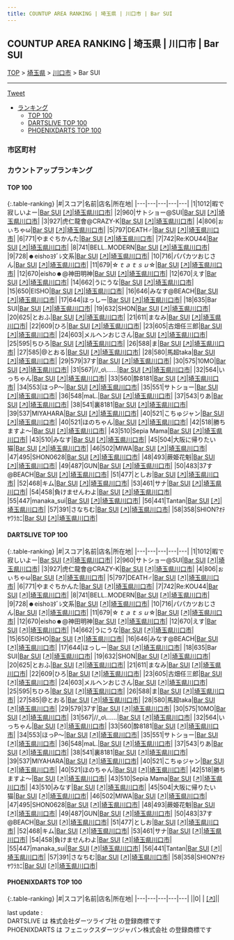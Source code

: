 ```yaml
---
title: COUNTUP AREA RANKING | 埼玉県 | 川口市 | Bar SUI
---
```

## COUNTUP AREA RANKING | 埼玉県 | 川口市 | Bar SUI

[TOP](/darts/rank/) > [埼玉県](/darts/rank/埼玉県/) > [川口市](/darts/rank/埼玉県/川口市/) > Bar SUI

___

<a href="https://twitter.com/share?ref_src=twsrc%5Etfw" data-text="COUNTUP AREA RANKING | 埼玉県川口市Bar SUI" class="twitter-share-button" data-hashtags="DARTSLIVE,PHOENIXDARTS,darts,ダーツ" data-show-count="false">Tweet</a>

* [ランキング](#カウントアップランキング)
    * [TOP 100](#top-100)
    * [DARTSLIVE TOP 100](#dartslive-top-100)
    * [PHOENIXDARTS TOP 100](#phoenixdarts-top-100)

### 市区町村

<ul>

</ul>

### カウントアップランキング

#### TOP 100



{:.table-ranking}
|#|スコア|名前|店名|所在地|
|---|---|---|---|---|
|1|1012|<span class="rank-name-dl">暇で寂しいよー</span>|<a href="/darts/rank/shops/5ec405877f5d0fa525d56fb0e5c39bac.html">Bar SUI</a> <a href="https://search.dartslive.com/jp/shop/5ec405877f5d0fa525d56fb0e5c39bac">[↗]</a>|<a href="/darts/rank/埼玉県/川口市">埼玉県川口市</a>|
|2|960|<span class="rank-name-dl">サトショー@SUI</span>|<a href="/darts/rank/shops/5ec405877f5d0fa525d56fb0e5c39bac.html">Bar SUI</a> <a href="https://search.dartslive.com/jp/shop/5ec405877f5d0fa525d56fb0e5c39bac">[↗]</a>|<a href="/darts/rank/埼玉県/川口市">埼玉県川口市</a>|
|3|927|<span class="rank-name-dl">虎仁龍會@CRAZY-K</span>|<a href="/darts/rank/shops/5ec405877f5d0fa525d56fb0e5c39bac.html">Bar SUI</a> <a href="https://search.dartslive.com/jp/shop/5ec405877f5d0fa525d56fb0e5c39bac">[↗]</a>|<a href="/darts/rank/埼玉県/川口市">埼玉県川口市</a>|
|4|806|<span class="rank-name-dl">ぉぃちゃω</span>|<a href="/darts/rank/shops/5ec405877f5d0fa525d56fb0e5c39bac.html">Bar SUI</a> <a href="https://search.dartslive.com/jp/shop/5ec405877f5d0fa525d56fb0e5c39bac">[↗]</a>|<a href="/darts/rank/埼玉県/川口市">埼玉県川口市</a>|
|5|797|<span class="rank-name-dl">DEATH♂</span>|<a href="/darts/rank/shops/5ec405877f5d0fa525d56fb0e5c39bac.html">Bar SUI</a> <a href="https://search.dartslive.com/jp/shop/5ec405877f5d0fa525d56fb0e5c39bac">[↗]</a>|<a href="/darts/rank/埼玉県/川口市">埼玉県川口市</a>|
|6|771|<span class="rank-name-dl">やまぐちかんた</span>|<a href="/darts/rank/shops/5ec405877f5d0fa525d56fb0e5c39bac.html">Bar SUI</a> <a href="https://search.dartslive.com/jp/shop/5ec405877f5d0fa525d56fb0e5c39bac">[↗]</a>|<a href="/darts/rank/埼玉県/川口市">埼玉県川口市</a>|
|7|742|<span class="rank-name-dl">Re:KOU44</span>|<a href="/darts/rank/shops/5ec405877f5d0fa525d56fb0e5c39bac.html">Bar SUI</a> <a href="https://search.dartslive.com/jp/shop/5ec405877f5d0fa525d56fb0e5c39bac">[↗]</a>|<a href="/darts/rank/埼玉県/川口市">埼玉県川口市</a>|
|8|741|<span class="rank-name-dl">BELL..MODERN</span>|<a href="/darts/rank/shops/5ec405877f5d0fa525d56fb0e5c39bac.html">Bar SUI</a> <a href="https://search.dartslive.com/jp/shop/5ec405877f5d0fa525d56fb0e5c39bac">[↗]</a>|<a href="/darts/rank/埼玉県/川口市">埼玉県川口市</a>|
|9|728|<span class="rank-name-dl">☻eishoﾖﾀﾞﾚ文系</span>|<a href="/darts/rank/shops/5ec405877f5d0fa525d56fb0e5c39bac.html">Bar SUI</a> <a href="https://search.dartslive.com/jp/shop/5ec405877f5d0fa525d56fb0e5c39bac">[↗]</a>|<a href="/darts/rank/埼玉県/川口市">埼玉県川口市</a>|
|10|716|<span class="rank-name-dl">パパカツおじさん</span>|<a href="/darts/rank/shops/5ec405877f5d0fa525d56fb0e5c39bac.html">Bar SUI</a> <a href="https://search.dartslive.com/jp/shop/5ec405877f5d0fa525d56fb0e5c39bac">[↗]</a>|<a href="/darts/rank/埼玉県/川口市">埼玉県川口市</a>|
|11|679|<span class="rank-name-dl">☆*ｔａｔｓｕ*☆</span>|<a href="/darts/rank/shops/5ec405877f5d0fa525d56fb0e5c39bac.html">Bar SUI</a> <a href="https://search.dartslive.com/jp/shop/5ec405877f5d0fa525d56fb0e5c39bac">[↗]</a>|<a href="/darts/rank/埼玉県/川口市">埼玉県川口市</a>|
|12|670|<span class="rank-name-dl">eisho☻@神田明神</span>|<a href="/darts/rank/shops/5ec405877f5d0fa525d56fb0e5c39bac.html">Bar SUI</a> <a href="https://search.dartslive.com/jp/shop/5ec405877f5d0fa525d56fb0e5c39bac">[↗]</a>|<a href="/darts/rank/埼玉県/川口市">埼玉県川口市</a>|
|12|670|<span class="rank-name-dl">えす</span>|<a href="/darts/rank/shops/5ec405877f5d0fa525d56fb0e5c39bac.html">Bar SUI</a> <a href="https://search.dartslive.com/jp/shop/5ec405877f5d0fa525d56fb0e5c39bac">[↗]</a>|<a href="/darts/rank/埼玉県/川口市">埼玉県川口市</a>|
|14|662|<span class="rank-name-dl">うにうな</span>|<a href="/darts/rank/shops/5ec405877f5d0fa525d56fb0e5c39bac.html">Bar SUI</a> <a href="https://search.dartslive.com/jp/shop/5ec405877f5d0fa525d56fb0e5c39bac">[↗]</a>|<a href="/darts/rank/埼玉県/川口市">埼玉県川口市</a>|
|15|650|<span class="rank-name-dl">EISHO</span>|<a href="/darts/rank/shops/5ec405877f5d0fa525d56fb0e5c39bac.html">Bar SUI</a> <a href="https://search.dartslive.com/jp/shop/5ec405877f5d0fa525d56fb0e5c39bac">[↗]</a>|<a href="/darts/rank/埼玉県/川口市">埼玉県川口市</a>|
|16|646|<span class="rank-name-dl">みなす@BEACH</span>|<a href="/darts/rank/shops/5ec405877f5d0fa525d56fb0e5c39bac.html">Bar SUI</a> <a href="https://search.dartslive.com/jp/shop/5ec405877f5d0fa525d56fb0e5c39bac">[↗]</a>|<a href="/darts/rank/埼玉県/川口市">埼玉県川口市</a>|
|17|644|<span class="rank-name-dl">ほっしー</span>|<a href="/darts/rank/shops/5ec405877f5d0fa525d56fb0e5c39bac.html">Bar SUI</a> <a href="https://search.dartslive.com/jp/shop/5ec405877f5d0fa525d56fb0e5c39bac">[↗]</a>|<a href="/darts/rank/埼玉県/川口市">埼玉県川口市</a>|
|18|635|<span class="rank-name-dl">Bar SUI</span>|<a href="/darts/rank/shops/5ec405877f5d0fa525d56fb0e5c39bac.html">Bar SUI</a> <a href="https://search.dartslive.com/jp/shop/5ec405877f5d0fa525d56fb0e5c39bac">[↗]</a>|<a href="/darts/rank/埼玉県/川口市">埼玉県川口市</a>|
|19|632|<span class="rank-name-dl">SHON</span>|<a href="/darts/rank/shops/5ec405877f5d0fa525d56fb0e5c39bac.html">Bar SUI</a> <a href="https://search.dartslive.com/jp/shop/5ec405877f5d0fa525d56fb0e5c39bac">[↗]</a>|<a href="/darts/rank/埼玉県/川口市">埼玉県川口市</a>|
|20|625|<span class="rank-name-dl">とおふ</span>|<a href="/darts/rank/shops/5ec405877f5d0fa525d56fb0e5c39bac.html">Bar SUI</a> <a href="https://search.dartslive.com/jp/shop/5ec405877f5d0fa525d56fb0e5c39bac">[↗]</a>|<a href="/darts/rank/埼玉県/川口市">埼玉県川口市</a>|
|21|611|<span class="rank-name-dl">まなみ</span>|<a href="/darts/rank/shops/5ec405877f5d0fa525d56fb0e5c39bac.html">Bar SUI</a> <a href="https://search.dartslive.com/jp/shop/5ec405877f5d0fa525d56fb0e5c39bac">[↗]</a>|<a href="/darts/rank/埼玉県/川口市">埼玉県川口市</a>|
|22|609|<span class="rank-name-dl">ひろ</span>|<a href="/darts/rank/shops/5ec405877f5d0fa525d56fb0e5c39bac.html">Bar SUI</a> <a href="https://search.dartslive.com/jp/shop/5ec405877f5d0fa525d56fb0e5c39bac">[↗]</a>|<a href="/darts/rank/埼玉県/川口市">埼玉県川口市</a>|
|23|605|<span class="rank-name-dl">古畑任三郎</span>|<a href="/darts/rank/shops/5ec405877f5d0fa525d56fb0e5c39bac.html">Bar SUI</a> <a href="https://search.dartslive.com/jp/shop/5ec405877f5d0fa525d56fb0e5c39bac">[↗]</a>|<a href="/darts/rank/埼玉県/川口市">埼玉県川口市</a>|
|24|603|<span class="rank-name-dl">メルヘンおじさん</span>|<a href="/darts/rank/shops/5ec405877f5d0fa525d56fb0e5c39bac.html">Bar SUI</a> <a href="https://search.dartslive.com/jp/shop/5ec405877f5d0fa525d56fb0e5c39bac">[↗]</a>|<a href="/darts/rank/埼玉県/川口市">埼玉県川口市</a>|
|25|595|<span class="rank-name-dl">ちひろ</span>|<a href="/darts/rank/shops/5ec405877f5d0fa525d56fb0e5c39bac.html">Bar SUI</a> <a href="https://search.dartslive.com/jp/shop/5ec405877f5d0fa525d56fb0e5c39bac">[↗]</a>|<a href="/darts/rank/埼玉県/川口市">埼玉県川口市</a>|
|26|588|<span class="rank-name-dl">ま</span>|<a href="/darts/rank/shops/5ec405877f5d0fa525d56fb0e5c39bac.html">Bar SUI</a> <a href="https://search.dartslive.com/jp/shop/5ec405877f5d0fa525d56fb0e5c39bac">[↗]</a>|<a href="/darts/rank/埼玉県/川口市">埼玉県川口市</a>|
|27|585|<span class="rank-name-dl">@とおる</span>|<a href="/darts/rank/shops/5ec405877f5d0fa525d56fb0e5c39bac.html">Bar SUI</a> <a href="https://search.dartslive.com/jp/shop/5ec405877f5d0fa525d56fb0e5c39bac">[↗]</a>|<a href="/darts/rank/埼玉県/川口市">埼玉県川口市</a>|
|28|580|<span class="rank-name-dl">馬超taka</span>|<a href="/darts/rank/shops/5ec405877f5d0fa525d56fb0e5c39bac.html">Bar SUI</a> <a href="https://search.dartslive.com/jp/shop/5ec405877f5d0fa525d56fb0e5c39bac">[↗]</a>|<a href="/darts/rank/埼玉県/川口市">埼玉県川口市</a>|
|29|579|<span class="rank-name-dl">37す</span>|<a href="/darts/rank/shops/5ec405877f5d0fa525d56fb0e5c39bac.html">Bar SUI</a> <a href="https://search.dartslive.com/jp/shop/5ec405877f5d0fa525d56fb0e5c39bac">[↗]</a>|<a href="/darts/rank/埼玉県/川口市">埼玉県川口市</a>|
|30|575|<span class="rank-name-dl">10MO</span>|<a href="/darts/rank/shops/5ec405877f5d0fa525d56fb0e5c39bac.html">Bar SUI</a> <a href="https://search.dartslive.com/jp/shop/5ec405877f5d0fa525d56fb0e5c39bac">[↗]</a>|<a href="/darts/rank/埼玉県/川口市">埼玉県川口市</a>|
|31|567|<span class="rank-name-dl">//_o\……</span>|<a href="/darts/rank/shops/5ec405877f5d0fa525d56fb0e5c39bac.html">Bar SUI</a> <a href="https://search.dartslive.com/jp/shop/5ec405877f5d0fa525d56fb0e5c39bac">[↗]</a>|<a href="/darts/rank/埼玉県/川口市">埼玉県川口市</a>|
|32|564|<span class="rank-name-dl">いっちゃん</span>|<a href="/darts/rank/shops/5ec405877f5d0fa525d56fb0e5c39bac.html">Bar SUI</a> <a href="https://search.dartslive.com/jp/shop/5ec405877f5d0fa525d56fb0e5c39bac">[↗]</a>|<a href="/darts/rank/埼玉県/川口市">埼玉県川口市</a>|
|33|560|<span class="rank-name-dl">酔8181</span>|<a href="/darts/rank/shops/5ec405877f5d0fa525d56fb0e5c39bac.html">Bar SUI</a> <a href="https://search.dartslive.com/jp/shop/5ec405877f5d0fa525d56fb0e5c39bac">[↗]</a>|<a href="/darts/rank/埼玉県/川口市">埼玉県川口市</a>|
|34|553|<span class="rank-name-dl">ほっP〜</span>|<a href="/darts/rank/shops/5ec405877f5d0fa525d56fb0e5c39bac.html">Bar SUI</a> <a href="https://search.dartslive.com/jp/shop/5ec405877f5d0fa525d56fb0e5c39bac">[↗]</a>|<a href="/darts/rank/埼玉県/川口市">埼玉県川口市</a>|
|35|551|<span class="rank-name-dl">サトショー</span>|<a href="/darts/rank/shops/5ec405877f5d0fa525d56fb0e5c39bac.html">Bar SUI</a> <a href="https://search.dartslive.com/jp/shop/5ec405877f5d0fa525d56fb0e5c39bac">[↗]</a>|<a href="/darts/rank/埼玉県/川口市">埼玉県川口市</a>|
|36|548|<span class="rank-name-dl">maL.</span>|<a href="/darts/rank/shops/5ec405877f5d0fa525d56fb0e5c39bac.html">Bar SUI</a> <a href="https://search.dartslive.com/jp/shop/5ec405877f5d0fa525d56fb0e5c39bac">[↗]</a>|<a href="/darts/rank/埼玉県/川口市">埼玉県川口市</a>|
|37|543|<span class="rank-name-dl">りあ</span>|<a href="/darts/rank/shops/5ec405877f5d0fa525d56fb0e5c39bac.html">Bar SUI</a> <a href="https://search.dartslive.com/jp/shop/5ec405877f5d0fa525d56fb0e5c39bac">[↗]</a>|<a href="/darts/rank/埼玉県/川口市">埼玉県川口市</a>|
|38|541|<span class="rank-name-dl">裏8181</span>|<a href="/darts/rank/shops/5ec405877f5d0fa525d56fb0e5c39bac.html">Bar SUI</a> <a href="https://search.dartslive.com/jp/shop/5ec405877f5d0fa525d56fb0e5c39bac">[↗]</a>|<a href="/darts/rank/埼玉県/川口市">埼玉県川口市</a>|
|39|537|<span class="rank-name-dl">MIYAHARA</span>|<a href="/darts/rank/shops/5ec405877f5d0fa525d56fb0e5c39bac.html">Bar SUI</a> <a href="https://search.dartslive.com/jp/shop/5ec405877f5d0fa525d56fb0e5c39bac">[↗]</a>|<a href="/darts/rank/埼玉県/川口市">埼玉県川口市</a>|
|40|521|<span class="rank-name-dl">こちゅジャン</span>|<a href="/darts/rank/shops/5ec405877f5d0fa525d56fb0e5c39bac.html">Bar SUI</a> <a href="https://search.dartslive.com/jp/shop/5ec405877f5d0fa525d56fb0e5c39bac">[↗]</a>|<a href="/darts/rank/埼玉県/川口市">埼玉県川口市</a>|
|40|521|<span class="rank-name-dl">ほのちゃん</span>|<a href="/darts/rank/shops/5ec405877f5d0fa525d56fb0e5c39bac.html">Bar SUI</a> <a href="https://search.dartslive.com/jp/shop/5ec405877f5d0fa525d56fb0e5c39bac">[↗]</a>|<a href="/darts/rank/埼玉県/川口市">埼玉県川口市</a>|
|42|518|<span class="rank-name-dl">勝ちますよ〜</span>|<a href="/darts/rank/shops/5ec405877f5d0fa525d56fb0e5c39bac.html">Bar SUI</a> <a href="https://search.dartslive.com/jp/shop/5ec405877f5d0fa525d56fb0e5c39bac">[↗]</a>|<a href="/darts/rank/埼玉県/川口市">埼玉県川口市</a>|
|43|510|<span class="rank-name-dl">Sepia Mama</span>|<a href="/darts/rank/shops/5ec405877f5d0fa525d56fb0e5c39bac.html">Bar SUI</a> <a href="https://search.dartslive.com/jp/shop/5ec405877f5d0fa525d56fb0e5c39bac">[↗]</a>|<a href="/darts/rank/埼玉県/川口市">埼玉県川口市</a>|
|43|510|<span class="rank-name-dl">みなす</span>|<a href="/darts/rank/shops/5ec405877f5d0fa525d56fb0e5c39bac.html">Bar SUI</a> <a href="https://search.dartslive.com/jp/shop/5ec405877f5d0fa525d56fb0e5c39bac">[↗]</a>|<a href="/darts/rank/埼玉県/川口市">埼玉県川口市</a>|
|45|504|<span class="rank-name-dl">大阪に帰りたい猫</span>|<a href="/darts/rank/shops/5ec405877f5d0fa525d56fb0e5c39bac.html">Bar SUI</a> <a href="https://search.dartslive.com/jp/shop/5ec405877f5d0fa525d56fb0e5c39bac">[↗]</a>|<a href="/darts/rank/埼玉県/川口市">埼玉県川口市</a>|
|46|502|<span class="rank-name-dl">MIWA</span>|<a href="/darts/rank/shops/5ec405877f5d0fa525d56fb0e5c39bac.html">Bar SUI</a> <a href="https://search.dartslive.com/jp/shop/5ec405877f5d0fa525d56fb0e5c39bac">[↗]</a>|<a href="/darts/rank/埼玉県/川口市">埼玉県川口市</a>|
|47|495|<span class="rank-name-dl">SHON0628</span>|<a href="/darts/rank/shops/5ec405877f5d0fa525d56fb0e5c39bac.html">Bar SUI</a> <a href="https://search.dartslive.com/jp/shop/5ec405877f5d0fa525d56fb0e5c39bac">[↗]</a>|<a href="/darts/rank/埼玉県/川口市">埼玉県川口市</a>|
|48|493|<span class="rank-name-dl">蕨姫花魁</span>|<a href="/darts/rank/shops/5ec405877f5d0fa525d56fb0e5c39bac.html">Bar SUI</a> <a href="https://search.dartslive.com/jp/shop/5ec405877f5d0fa525d56fb0e5c39bac">[↗]</a>|<a href="/darts/rank/埼玉県/川口市">埼玉県川口市</a>|
|49|487|<span class="rank-name-dl">GUN</span>|<a href="/darts/rank/shops/5ec405877f5d0fa525d56fb0e5c39bac.html">Bar SUI</a> <a href="https://search.dartslive.com/jp/shop/5ec405877f5d0fa525d56fb0e5c39bac">[↗]</a>|<a href="/darts/rank/埼玉県/川口市">埼玉県川口市</a>|
|50|483|<span class="rank-name-dl">37す@BEACH</span>|<a href="/darts/rank/shops/5ec405877f5d0fa525d56fb0e5c39bac.html">Bar SUI</a> <a href="https://search.dartslive.com/jp/shop/5ec405877f5d0fa525d56fb0e5c39bac">[↗]</a>|<a href="/darts/rank/埼玉県/川口市">埼玉県川口市</a>|
|51|477|<span class="rank-name-dl">としお</span>|<a href="/darts/rank/shops/5ec405877f5d0fa525d56fb0e5c39bac.html">Bar SUI</a> <a href="https://search.dartslive.com/jp/shop/5ec405877f5d0fa525d56fb0e5c39bac">[↗]</a>|<a href="/darts/rank/埼玉県/川口市">埼玉県川口市</a>|
|52|468|<span class="rank-name-dl">キム</span>|<a href="/darts/rank/shops/5ec405877f5d0fa525d56fb0e5c39bac.html">Bar SUI</a> <a href="https://search.dartslive.com/jp/shop/5ec405877f5d0fa525d56fb0e5c39bac">[↗]</a>|<a href="/darts/rank/埼玉県/川口市">埼玉県川口市</a>|
|53|461|<span class="rank-name-dl">サナ</span>|<a href="/darts/rank/shops/5ec405877f5d0fa525d56fb0e5c39bac.html">Bar SUI</a> <a href="https://search.dartslive.com/jp/shop/5ec405877f5d0fa525d56fb0e5c39bac">[↗]</a>|<a href="/darts/rank/埼玉県/川口市">埼玉県川口市</a>|
|54|458|<span class="rank-name-dl">負けませんわよ</span>|<a href="/darts/rank/shops/5ec405877f5d0fa525d56fb0e5c39bac.html">Bar SUI</a> <a href="https://search.dartslive.com/jp/shop/5ec405877f5d0fa525d56fb0e5c39bac">[↗]</a>|<a href="/darts/rank/埼玉県/川口市">埼玉県川口市</a>|
|55|447|<span class="rank-name-dl">manaka_sui</span>|<a href="/darts/rank/shops/5ec405877f5d0fa525d56fb0e5c39bac.html">Bar SUI</a> <a href="https://search.dartslive.com/jp/shop/5ec405877f5d0fa525d56fb0e5c39bac">[↗]</a>|<a href="/darts/rank/埼玉県/川口市">埼玉県川口市</a>|
|56|441|<span class="rank-name-dl">Tantan</span>|<a href="/darts/rank/shops/5ec405877f5d0fa525d56fb0e5c39bac.html">Bar SUI</a> <a href="https://search.dartslive.com/jp/shop/5ec405877f5d0fa525d56fb0e5c39bac">[↗]</a>|<a href="/darts/rank/埼玉県/川口市">埼玉県川口市</a>|
|57|391|<span class="rank-name-dl">さなちむ</span>|<a href="/darts/rank/shops/5ec405877f5d0fa525d56fb0e5c39bac.html">Bar SUI</a> <a href="https://search.dartslive.com/jp/shop/5ec405877f5d0fa525d56fb0e5c39bac">[↗]</a>|<a href="/darts/rank/埼玉県/川口市">埼玉県川口市</a>|
|58|358|<span class="rank-name-dl">SHION?ｵﾃﾔﾜﾗｶﾆ</span>|<a href="/darts/rank/shops/5ec405877f5d0fa525d56fb0e5c39bac.html">Bar SUI</a> <a href="https://search.dartslive.com/jp/shop/5ec405877f5d0fa525d56fb0e5c39bac">[↗]</a>|<a href="/darts/rank/埼玉県/川口市">埼玉県川口市</a>|


#### DARTSLIVE TOP 100



{:.table-ranking}
|#|スコア|名前|店名|所在地|
|---|---|---|---|---|
|1|1012|<span class="rank-name-dl">暇で寂しいよー</span>|<a href="/darts/rank/shops/5ec405877f5d0fa525d56fb0e5c39bac.html">Bar SUI</a> <a href="https://search.dartslive.com/jp/shop/5ec405877f5d0fa525d56fb0e5c39bac">[↗]</a>|<a href="/darts/rank/埼玉県/川口市">埼玉県川口市</a>|
|2|960|<span class="rank-name-dl">サトショー@SUI</span>|<a href="/darts/rank/shops/5ec405877f5d0fa525d56fb0e5c39bac.html">Bar SUI</a> <a href="https://search.dartslive.com/jp/shop/5ec405877f5d0fa525d56fb0e5c39bac">[↗]</a>|<a href="/darts/rank/埼玉県/川口市">埼玉県川口市</a>|
|3|927|<span class="rank-name-dl">虎仁龍會@CRAZY-K</span>|<a href="/darts/rank/shops/5ec405877f5d0fa525d56fb0e5c39bac.html">Bar SUI</a> <a href="https://search.dartslive.com/jp/shop/5ec405877f5d0fa525d56fb0e5c39bac">[↗]</a>|<a href="/darts/rank/埼玉県/川口市">埼玉県川口市</a>|
|4|806|<span class="rank-name-dl">ぉぃちゃω</span>|<a href="/darts/rank/shops/5ec405877f5d0fa525d56fb0e5c39bac.html">Bar SUI</a> <a href="https://search.dartslive.com/jp/shop/5ec405877f5d0fa525d56fb0e5c39bac">[↗]</a>|<a href="/darts/rank/埼玉県/川口市">埼玉県川口市</a>|
|5|797|<span class="rank-name-dl">DEATH♂</span>|<a href="/darts/rank/shops/5ec405877f5d0fa525d56fb0e5c39bac.html">Bar SUI</a> <a href="https://search.dartslive.com/jp/shop/5ec405877f5d0fa525d56fb0e5c39bac">[↗]</a>|<a href="/darts/rank/埼玉県/川口市">埼玉県川口市</a>|
|6|771|<span class="rank-name-dl">やまぐちかんた</span>|<a href="/darts/rank/shops/5ec405877f5d0fa525d56fb0e5c39bac.html">Bar SUI</a> <a href="https://search.dartslive.com/jp/shop/5ec405877f5d0fa525d56fb0e5c39bac">[↗]</a>|<a href="/darts/rank/埼玉県/川口市">埼玉県川口市</a>|
|7|742|<span class="rank-name-dl">Re:KOU44</span>|<a href="/darts/rank/shops/5ec405877f5d0fa525d56fb0e5c39bac.html">Bar SUI</a> <a href="https://search.dartslive.com/jp/shop/5ec405877f5d0fa525d56fb0e5c39bac">[↗]</a>|<a href="/darts/rank/埼玉県/川口市">埼玉県川口市</a>|
|8|741|<span class="rank-name-dl">BELL..MODERN</span>|<a href="/darts/rank/shops/5ec405877f5d0fa525d56fb0e5c39bac.html">Bar SUI</a> <a href="https://search.dartslive.com/jp/shop/5ec405877f5d0fa525d56fb0e5c39bac">[↗]</a>|<a href="/darts/rank/埼玉県/川口市">埼玉県川口市</a>|
|9|728|<span class="rank-name-dl">☻eishoﾖﾀﾞﾚ文系</span>|<a href="/darts/rank/shops/5ec405877f5d0fa525d56fb0e5c39bac.html">Bar SUI</a> <a href="https://search.dartslive.com/jp/shop/5ec405877f5d0fa525d56fb0e5c39bac">[↗]</a>|<a href="/darts/rank/埼玉県/川口市">埼玉県川口市</a>|
|10|716|<span class="rank-name-dl">パパカツおじさん</span>|<a href="/darts/rank/shops/5ec405877f5d0fa525d56fb0e5c39bac.html">Bar SUI</a> <a href="https://search.dartslive.com/jp/shop/5ec405877f5d0fa525d56fb0e5c39bac">[↗]</a>|<a href="/darts/rank/埼玉県/川口市">埼玉県川口市</a>|
|11|679|<span class="rank-name-dl">☆*ｔａｔｓｕ*☆</span>|<a href="/darts/rank/shops/5ec405877f5d0fa525d56fb0e5c39bac.html">Bar SUI</a> <a href="https://search.dartslive.com/jp/shop/5ec405877f5d0fa525d56fb0e5c39bac">[↗]</a>|<a href="/darts/rank/埼玉県/川口市">埼玉県川口市</a>|
|12|670|<span class="rank-name-dl">eisho☻@神田明神</span>|<a href="/darts/rank/shops/5ec405877f5d0fa525d56fb0e5c39bac.html">Bar SUI</a> <a href="https://search.dartslive.com/jp/shop/5ec405877f5d0fa525d56fb0e5c39bac">[↗]</a>|<a href="/darts/rank/埼玉県/川口市">埼玉県川口市</a>|
|12|670|<span class="rank-name-dl">えす</span>|<a href="/darts/rank/shops/5ec405877f5d0fa525d56fb0e5c39bac.html">Bar SUI</a> <a href="https://search.dartslive.com/jp/shop/5ec405877f5d0fa525d56fb0e5c39bac">[↗]</a>|<a href="/darts/rank/埼玉県/川口市">埼玉県川口市</a>|
|14|662|<span class="rank-name-dl">うにうな</span>|<a href="/darts/rank/shops/5ec405877f5d0fa525d56fb0e5c39bac.html">Bar SUI</a> <a href="https://search.dartslive.com/jp/shop/5ec405877f5d0fa525d56fb0e5c39bac">[↗]</a>|<a href="/darts/rank/埼玉県/川口市">埼玉県川口市</a>|
|15|650|<span class="rank-name-dl">EISHO</span>|<a href="/darts/rank/shops/5ec405877f5d0fa525d56fb0e5c39bac.html">Bar SUI</a> <a href="https://search.dartslive.com/jp/shop/5ec405877f5d0fa525d56fb0e5c39bac">[↗]</a>|<a href="/darts/rank/埼玉県/川口市">埼玉県川口市</a>|
|16|646|<span class="rank-name-dl">みなす@BEACH</span>|<a href="/darts/rank/shops/5ec405877f5d0fa525d56fb0e5c39bac.html">Bar SUI</a> <a href="https://search.dartslive.com/jp/shop/5ec405877f5d0fa525d56fb0e5c39bac">[↗]</a>|<a href="/darts/rank/埼玉県/川口市">埼玉県川口市</a>|
|17|644|<span class="rank-name-dl">ほっしー</span>|<a href="/darts/rank/shops/5ec405877f5d0fa525d56fb0e5c39bac.html">Bar SUI</a> <a href="https://search.dartslive.com/jp/shop/5ec405877f5d0fa525d56fb0e5c39bac">[↗]</a>|<a href="/darts/rank/埼玉県/川口市">埼玉県川口市</a>|
|18|635|<span class="rank-name-dl">Bar SUI</span>|<a href="/darts/rank/shops/5ec405877f5d0fa525d56fb0e5c39bac.html">Bar SUI</a> <a href="https://search.dartslive.com/jp/shop/5ec405877f5d0fa525d56fb0e5c39bac">[↗]</a>|<a href="/darts/rank/埼玉県/川口市">埼玉県川口市</a>|
|19|632|<span class="rank-name-dl">SHON</span>|<a href="/darts/rank/shops/5ec405877f5d0fa525d56fb0e5c39bac.html">Bar SUI</a> <a href="https://search.dartslive.com/jp/shop/5ec405877f5d0fa525d56fb0e5c39bac">[↗]</a>|<a href="/darts/rank/埼玉県/川口市">埼玉県川口市</a>|
|20|625|<span class="rank-name-dl">とおふ</span>|<a href="/darts/rank/shops/5ec405877f5d0fa525d56fb0e5c39bac.html">Bar SUI</a> <a href="https://search.dartslive.com/jp/shop/5ec405877f5d0fa525d56fb0e5c39bac">[↗]</a>|<a href="/darts/rank/埼玉県/川口市">埼玉県川口市</a>|
|21|611|<span class="rank-name-dl">まなみ</span>|<a href="/darts/rank/shops/5ec405877f5d0fa525d56fb0e5c39bac.html">Bar SUI</a> <a href="https://search.dartslive.com/jp/shop/5ec405877f5d0fa525d56fb0e5c39bac">[↗]</a>|<a href="/darts/rank/埼玉県/川口市">埼玉県川口市</a>|
|22|609|<span class="rank-name-dl">ひろ</span>|<a href="/darts/rank/shops/5ec405877f5d0fa525d56fb0e5c39bac.html">Bar SUI</a> <a href="https://search.dartslive.com/jp/shop/5ec405877f5d0fa525d56fb0e5c39bac">[↗]</a>|<a href="/darts/rank/埼玉県/川口市">埼玉県川口市</a>|
|23|605|<span class="rank-name-dl">古畑任三郎</span>|<a href="/darts/rank/shops/5ec405877f5d0fa525d56fb0e5c39bac.html">Bar SUI</a> <a href="https://search.dartslive.com/jp/shop/5ec405877f5d0fa525d56fb0e5c39bac">[↗]</a>|<a href="/darts/rank/埼玉県/川口市">埼玉県川口市</a>|
|24|603|<span class="rank-name-dl">メルヘンおじさん</span>|<a href="/darts/rank/shops/5ec405877f5d0fa525d56fb0e5c39bac.html">Bar SUI</a> <a href="https://search.dartslive.com/jp/shop/5ec405877f5d0fa525d56fb0e5c39bac">[↗]</a>|<a href="/darts/rank/埼玉県/川口市">埼玉県川口市</a>|
|25|595|<span class="rank-name-dl">ちひろ</span>|<a href="/darts/rank/shops/5ec405877f5d0fa525d56fb0e5c39bac.html">Bar SUI</a> <a href="https://search.dartslive.com/jp/shop/5ec405877f5d0fa525d56fb0e5c39bac">[↗]</a>|<a href="/darts/rank/埼玉県/川口市">埼玉県川口市</a>|
|26|588|<span class="rank-name-dl">ま</span>|<a href="/darts/rank/shops/5ec405877f5d0fa525d56fb0e5c39bac.html">Bar SUI</a> <a href="https://search.dartslive.com/jp/shop/5ec405877f5d0fa525d56fb0e5c39bac">[↗]</a>|<a href="/darts/rank/埼玉県/川口市">埼玉県川口市</a>|
|27|585|<span class="rank-name-dl">@とおる</span>|<a href="/darts/rank/shops/5ec405877f5d0fa525d56fb0e5c39bac.html">Bar SUI</a> <a href="https://search.dartslive.com/jp/shop/5ec405877f5d0fa525d56fb0e5c39bac">[↗]</a>|<a href="/darts/rank/埼玉県/川口市">埼玉県川口市</a>|
|28|580|<span class="rank-name-dl">馬超taka</span>|<a href="/darts/rank/shops/5ec405877f5d0fa525d56fb0e5c39bac.html">Bar SUI</a> <a href="https://search.dartslive.com/jp/shop/5ec405877f5d0fa525d56fb0e5c39bac">[↗]</a>|<a href="/darts/rank/埼玉県/川口市">埼玉県川口市</a>|
|29|579|<span class="rank-name-dl">37す</span>|<a href="/darts/rank/shops/5ec405877f5d0fa525d56fb0e5c39bac.html">Bar SUI</a> <a href="https://search.dartslive.com/jp/shop/5ec405877f5d0fa525d56fb0e5c39bac">[↗]</a>|<a href="/darts/rank/埼玉県/川口市">埼玉県川口市</a>|
|30|575|<span class="rank-name-dl">10MO</span>|<a href="/darts/rank/shops/5ec405877f5d0fa525d56fb0e5c39bac.html">Bar SUI</a> <a href="https://search.dartslive.com/jp/shop/5ec405877f5d0fa525d56fb0e5c39bac">[↗]</a>|<a href="/darts/rank/埼玉県/川口市">埼玉県川口市</a>|
|31|567|<span class="rank-name-dl">//_o\……</span>|<a href="/darts/rank/shops/5ec405877f5d0fa525d56fb0e5c39bac.html">Bar SUI</a> <a href="https://search.dartslive.com/jp/shop/5ec405877f5d0fa525d56fb0e5c39bac">[↗]</a>|<a href="/darts/rank/埼玉県/川口市">埼玉県川口市</a>|
|32|564|<span class="rank-name-dl">いっちゃん</span>|<a href="/darts/rank/shops/5ec405877f5d0fa525d56fb0e5c39bac.html">Bar SUI</a> <a href="https://search.dartslive.com/jp/shop/5ec405877f5d0fa525d56fb0e5c39bac">[↗]</a>|<a href="/darts/rank/埼玉県/川口市">埼玉県川口市</a>|
|33|560|<span class="rank-name-dl">酔8181</span>|<a href="/darts/rank/shops/5ec405877f5d0fa525d56fb0e5c39bac.html">Bar SUI</a> <a href="https://search.dartslive.com/jp/shop/5ec405877f5d0fa525d56fb0e5c39bac">[↗]</a>|<a href="/darts/rank/埼玉県/川口市">埼玉県川口市</a>|
|34|553|<span class="rank-name-dl">ほっP〜</span>|<a href="/darts/rank/shops/5ec405877f5d0fa525d56fb0e5c39bac.html">Bar SUI</a> <a href="https://search.dartslive.com/jp/shop/5ec405877f5d0fa525d56fb0e5c39bac">[↗]</a>|<a href="/darts/rank/埼玉県/川口市">埼玉県川口市</a>|
|35|551|<span class="rank-name-dl">サトショー</span>|<a href="/darts/rank/shops/5ec405877f5d0fa525d56fb0e5c39bac.html">Bar SUI</a> <a href="https://search.dartslive.com/jp/shop/5ec405877f5d0fa525d56fb0e5c39bac">[↗]</a>|<a href="/darts/rank/埼玉県/川口市">埼玉県川口市</a>|
|36|548|<span class="rank-name-dl">maL.</span>|<a href="/darts/rank/shops/5ec405877f5d0fa525d56fb0e5c39bac.html">Bar SUI</a> <a href="https://search.dartslive.com/jp/shop/5ec405877f5d0fa525d56fb0e5c39bac">[↗]</a>|<a href="/darts/rank/埼玉県/川口市">埼玉県川口市</a>|
|37|543|<span class="rank-name-dl">りあ</span>|<a href="/darts/rank/shops/5ec405877f5d0fa525d56fb0e5c39bac.html">Bar SUI</a> <a href="https://search.dartslive.com/jp/shop/5ec405877f5d0fa525d56fb0e5c39bac">[↗]</a>|<a href="/darts/rank/埼玉県/川口市">埼玉県川口市</a>|
|38|541|<span class="rank-name-dl">裏8181</span>|<a href="/darts/rank/shops/5ec405877f5d0fa525d56fb0e5c39bac.html">Bar SUI</a> <a href="https://search.dartslive.com/jp/shop/5ec405877f5d0fa525d56fb0e5c39bac">[↗]</a>|<a href="/darts/rank/埼玉県/川口市">埼玉県川口市</a>|
|39|537|<span class="rank-name-dl">MIYAHARA</span>|<a href="/darts/rank/shops/5ec405877f5d0fa525d56fb0e5c39bac.html">Bar SUI</a> <a href="https://search.dartslive.com/jp/shop/5ec405877f5d0fa525d56fb0e5c39bac">[↗]</a>|<a href="/darts/rank/埼玉県/川口市">埼玉県川口市</a>|
|40|521|<span class="rank-name-dl">こちゅジャン</span>|<a href="/darts/rank/shops/5ec405877f5d0fa525d56fb0e5c39bac.html">Bar SUI</a> <a href="https://search.dartslive.com/jp/shop/5ec405877f5d0fa525d56fb0e5c39bac">[↗]</a>|<a href="/darts/rank/埼玉県/川口市">埼玉県川口市</a>|
|40|521|<span class="rank-name-dl">ほのちゃん</span>|<a href="/darts/rank/shops/5ec405877f5d0fa525d56fb0e5c39bac.html">Bar SUI</a> <a href="https://search.dartslive.com/jp/shop/5ec405877f5d0fa525d56fb0e5c39bac">[↗]</a>|<a href="/darts/rank/埼玉県/川口市">埼玉県川口市</a>|
|42|518|<span class="rank-name-dl">勝ちますよ〜</span>|<a href="/darts/rank/shops/5ec405877f5d0fa525d56fb0e5c39bac.html">Bar SUI</a> <a href="https://search.dartslive.com/jp/shop/5ec405877f5d0fa525d56fb0e5c39bac">[↗]</a>|<a href="/darts/rank/埼玉県/川口市">埼玉県川口市</a>|
|43|510|<span class="rank-name-dl">Sepia Mama</span>|<a href="/darts/rank/shops/5ec405877f5d0fa525d56fb0e5c39bac.html">Bar SUI</a> <a href="https://search.dartslive.com/jp/shop/5ec405877f5d0fa525d56fb0e5c39bac">[↗]</a>|<a href="/darts/rank/埼玉県/川口市">埼玉県川口市</a>|
|43|510|<span class="rank-name-dl">みなす</span>|<a href="/darts/rank/shops/5ec405877f5d0fa525d56fb0e5c39bac.html">Bar SUI</a> <a href="https://search.dartslive.com/jp/shop/5ec405877f5d0fa525d56fb0e5c39bac">[↗]</a>|<a href="/darts/rank/埼玉県/川口市">埼玉県川口市</a>|
|45|504|<span class="rank-name-dl">大阪に帰りたい猫</span>|<a href="/darts/rank/shops/5ec405877f5d0fa525d56fb0e5c39bac.html">Bar SUI</a> <a href="https://search.dartslive.com/jp/shop/5ec405877f5d0fa525d56fb0e5c39bac">[↗]</a>|<a href="/darts/rank/埼玉県/川口市">埼玉県川口市</a>|
|46|502|<span class="rank-name-dl">MIWA</span>|<a href="/darts/rank/shops/5ec405877f5d0fa525d56fb0e5c39bac.html">Bar SUI</a> <a href="https://search.dartslive.com/jp/shop/5ec405877f5d0fa525d56fb0e5c39bac">[↗]</a>|<a href="/darts/rank/埼玉県/川口市">埼玉県川口市</a>|
|47|495|<span class="rank-name-dl">SHON0628</span>|<a href="/darts/rank/shops/5ec405877f5d0fa525d56fb0e5c39bac.html">Bar SUI</a> <a href="https://search.dartslive.com/jp/shop/5ec405877f5d0fa525d56fb0e5c39bac">[↗]</a>|<a href="/darts/rank/埼玉県/川口市">埼玉県川口市</a>|
|48|493|<span class="rank-name-dl">蕨姫花魁</span>|<a href="/darts/rank/shops/5ec405877f5d0fa525d56fb0e5c39bac.html">Bar SUI</a> <a href="https://search.dartslive.com/jp/shop/5ec405877f5d0fa525d56fb0e5c39bac">[↗]</a>|<a href="/darts/rank/埼玉県/川口市">埼玉県川口市</a>|
|49|487|<span class="rank-name-dl">GUN</span>|<a href="/darts/rank/shops/5ec405877f5d0fa525d56fb0e5c39bac.html">Bar SUI</a> <a href="https://search.dartslive.com/jp/shop/5ec405877f5d0fa525d56fb0e5c39bac">[↗]</a>|<a href="/darts/rank/埼玉県/川口市">埼玉県川口市</a>|
|50|483|<span class="rank-name-dl">37す@BEACH</span>|<a href="/darts/rank/shops/5ec405877f5d0fa525d56fb0e5c39bac.html">Bar SUI</a> <a href="https://search.dartslive.com/jp/shop/5ec405877f5d0fa525d56fb0e5c39bac">[↗]</a>|<a href="/darts/rank/埼玉県/川口市">埼玉県川口市</a>|
|51|477|<span class="rank-name-dl">としお</span>|<a href="/darts/rank/shops/5ec405877f5d0fa525d56fb0e5c39bac.html">Bar SUI</a> <a href="https://search.dartslive.com/jp/shop/5ec405877f5d0fa525d56fb0e5c39bac">[↗]</a>|<a href="/darts/rank/埼玉県/川口市">埼玉県川口市</a>|
|52|468|<span class="rank-name-dl">キム</span>|<a href="/darts/rank/shops/5ec405877f5d0fa525d56fb0e5c39bac.html">Bar SUI</a> <a href="https://search.dartslive.com/jp/shop/5ec405877f5d0fa525d56fb0e5c39bac">[↗]</a>|<a href="/darts/rank/埼玉県/川口市">埼玉県川口市</a>|
|53|461|<span class="rank-name-dl">サナ</span>|<a href="/darts/rank/shops/5ec405877f5d0fa525d56fb0e5c39bac.html">Bar SUI</a> <a href="https://search.dartslive.com/jp/shop/5ec405877f5d0fa525d56fb0e5c39bac">[↗]</a>|<a href="/darts/rank/埼玉県/川口市">埼玉県川口市</a>|
|54|458|<span class="rank-name-dl">負けませんわよ</span>|<a href="/darts/rank/shops/5ec405877f5d0fa525d56fb0e5c39bac.html">Bar SUI</a> <a href="https://search.dartslive.com/jp/shop/5ec405877f5d0fa525d56fb0e5c39bac">[↗]</a>|<a href="/darts/rank/埼玉県/川口市">埼玉県川口市</a>|
|55|447|<span class="rank-name-dl">manaka_sui</span>|<a href="/darts/rank/shops/5ec405877f5d0fa525d56fb0e5c39bac.html">Bar SUI</a> <a href="https://search.dartslive.com/jp/shop/5ec405877f5d0fa525d56fb0e5c39bac">[↗]</a>|<a href="/darts/rank/埼玉県/川口市">埼玉県川口市</a>|
|56|441|<span class="rank-name-dl">Tantan</span>|<a href="/darts/rank/shops/5ec405877f5d0fa525d56fb0e5c39bac.html">Bar SUI</a> <a href="https://search.dartslive.com/jp/shop/5ec405877f5d0fa525d56fb0e5c39bac">[↗]</a>|<a href="/darts/rank/埼玉県/川口市">埼玉県川口市</a>|
|57|391|<span class="rank-name-dl">さなちむ</span>|<a href="/darts/rank/shops/5ec405877f5d0fa525d56fb0e5c39bac.html">Bar SUI</a> <a href="https://search.dartslive.com/jp/shop/5ec405877f5d0fa525d56fb0e5c39bac">[↗]</a>|<a href="/darts/rank/埼玉県/川口市">埼玉県川口市</a>|
|58|358|<span class="rank-name-dl">SHION?ｵﾃﾔﾜﾗｶﾆ</span>|<a href="/darts/rank/shops/5ec405877f5d0fa525d56fb0e5c39bac.html">Bar SUI</a> <a href="https://search.dartslive.com/jp/shop/5ec405877f5d0fa525d56fb0e5c39bac">[↗]</a>|<a href="/darts/rank/埼玉県/川口市">埼玉県川口市</a>|


#### PHOENIXDARTS TOP 100



{:.table-ranking}
|#|スコア|名前|店名|所在地|
|---|---|---|---|---|
||0|<span class="rank-name-dl"> </span>|<a href="/darts/rank/shops/.html"></a> <a href="">[↗]</a>|<a href="/darts/rank//"></a>|


<div class="footer border-top border-gray-light mt-5 pt-3 text-right text-gray">
    last update : <span style="font-weight: italic" id="foot_last_modified"></span><br />
    DARTSLIVE は 株式会社ダーツライブ社 の登録商標です<br />
    PHOENIXDARTS は フェニックスダーツジャパン株式会社 の登録商標です<br />
</div>

<script src="https://cdnjs.cloudflare.com/ajax/libs/jquery.tablesorter/2.31.3/js/jquery.tablesorter.min.js" integrity="sha512-qzgd5cYSZcosqpzpn7zF2ZId8f/8CHmFKZ8j7mU4OUXTNRd5g+ZHBPsgKEwoqxCtdQvExE5LprwwPAgoicguNg==" crossorigin="anonymous" referrerpolicy="no-referrer"></script>
<link rel="stylesheet" href="https://cdnjs.cloudflare.com/ajax/libs/jquery.tablesorter/2.31.3/css/theme.default.min.css" integrity="sha512-wghhOJkjQX0Lh3NSWvNKeZ0ZpNn+SPVXX1Qyc9OCaogADktxrBiBdKGDoqVUOyhStvMBmJQ8ZdMHiR3wuEq8+w==" crossorigin="anonymous" referrerpolicy="no-referrer" />
<script>
$(function() {
    $(".table-ranking").tablesorter({sortList:[[0, 0]]});
    $("#foot_last_modified").text(formatDate(new Date(document.lastModified), 'yyyy-MM-dd HH:mm:ss'));
});
</script>

<script async src="https://platform.twitter.com/widgets.js" charset="utf-8"></script>